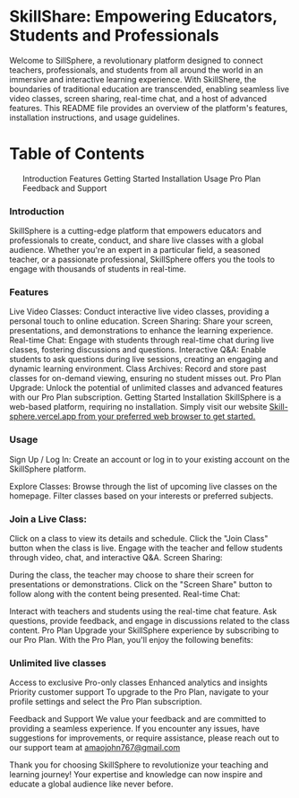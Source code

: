 <h1>SkillShare: Empowering Educators, Students and Professionals</h1>
Welcome to SillSphere, a revolutionary platform designed to connect teachers, professionals, and students from all around the world in an immersive and interactive learning experience. With SkillShere, the boundaries of traditional education are transcended, enabling seamless live video classes, screen sharing, real-time chat, and a host of advanced features. This README file provides an overview of the platform's features, installation instructions, and usage guidelines.

<h1>Table of Contents</h1>
<ul>
<l1> Introduction</l1>
<l1>Features</l1>
<l1>Getting Started</l1>
<l1>Installation</l1>
<l1>Usage</l1>
<l1>Pro Plan</l1>
<l1>Feedback and Support</l1>
</ul>
<h3>Introduction</h3>
SkillSphere is a cutting-edge platform that empowers educators and professionals to create, conduct, and share live classes with a global audience. Whether you're an expert in a particular field, a seasoned teacher, or a passionate professional, SkillSphere offers you the tools to engage with thousands of students in real-time.

<h3>Features</h3>
Live Video Classes: Conduct interactive live video classes, providing a personal touch to online education.
Screen Sharing: Share your screen, presentations, and demonstrations to enhance the learning experience.
Real-time Chat: Engage with students through real-time chat during live classes, fostering discussions and questions.
Interactive Q&A: Enable students to ask questions during live sessions, creating an engaging and dynamic learning environment.
Class Archives: Record and store past classes for on-demand viewing, ensuring no student misses out.
Pro Plan Upgrade: Unlock the potential of unlimited classes and advanced features with our Pro Plan subscription.
Getting Started
Installation
SkillSphere is a web-based platform, requiring no installation. Simply visit our website <a href="Skill-sphere.vercel.app">Skill-sphere.vercel.app from your preferred web browser to get started.</a>

<h3>Usage</h3>
Sign Up / Log In: Create an account or log in to your existing account on the SkillSphere platform.

Explore Classes: Browse through the list of upcoming live classes on the homepage. Filter classes based on your interests or preferred subjects.

<h3>Join a Live Class:</h3>

Click on a class to view its details and schedule.
Click the "Join Class" button when the class is live.
Engage with the teacher and fellow students through video, chat, and interactive Q&A.
Screen Sharing:

During the class, the teacher may choose to share their screen for presentations or demonstrations.
Click on the "Screen Share" button to follow along with the content being presented.
Real-time Chat:

Interact with teachers and students using the real-time chat feature.
Ask questions, provide feedback, and engage in discussions related to the class content.
Pro Plan
Upgrade your SkillSphere experience by subscribing to our Pro Plan. With the Pro Plan, you'll enjoy the following benefits:

<h3>Unlimited live classes</h3>
Access to exclusive Pro-only classes
Enhanced analytics and insights
Priority customer support
To upgrade to the Pro Plan, navigate to your profile settings and select the Pro Plan subscription.

Feedback and Support
We value your feedback and are committed to providing a seamless experience. If you encounter any issues, have suggestions for improvements, or require assistance, please reach out to our support team at amaojohn767@gmail.com

Thank you for choosing SkillSphere to revolutionize your teaching and learning journey! Your expertise and knowledge can now inspire and educate a global audience like never before.
